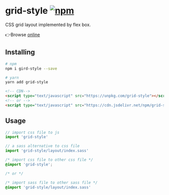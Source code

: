 # grid-style [![npm](https://img.shields.io/npm/v/grid-style.svg)](https://www.npmjs.com/package/grid-style)

CSS grid layout implemented by flex box.

👉Browse [online]

[online]:https://lbwa.github.io/grid-style/

## Installing

```bash
# npm
npm i gird-style --save

# yarn
yarn add grid-style
```

```html
<!-- CDN-->
<script type="text/javascript" src="https://unpkg.com/grid-style"></script>
<!-- or -->
<script type="text/javascript" src="https://cdn.jsdelivr.net/npm/grid-style"></script>
```

## Usage

```js
// import css file to js
import 'grid-style'

// a sass alternative to css file
import 'grid-style/layout/index.sass'
```

```css
/* import css file to other css file */
@import 'grid-style';

/* or */

/* import sass file to other sass file */
@import 'grid-style/layout/index.sass'
```
